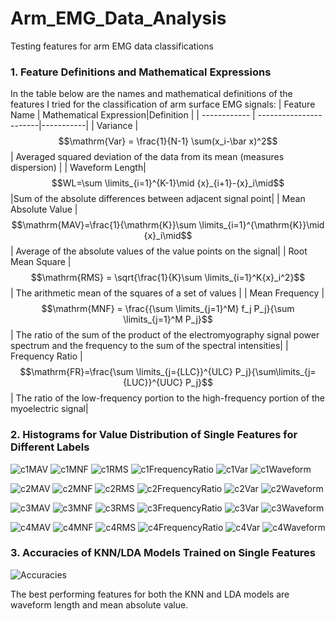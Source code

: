 # Arm_EMG_Data_Analysis
Testing features for arm EMG data classifications
### 1. Feature Definitions and Mathematical Expressions
In the table below are the names and mathematical definitions of the features I tried for the classification of arm surface EMG signals:
| Feature Name | Mathematical Expression|Definition |
| ------------ | -----------------------|-----------|
| Variance |$$\mathrm{Var} = \frac{1}{N-1} \sum(x_i-\bar x)^2$$ | Averaged squared deviation of the data from its mean (measures dispersion) |
| Waveform Length| $$WL=\sum \limits_{i=1}^{K-1}\mid {x}_{i+1}-{x}_i\mid$$|Sum of the absolute differences between adjacent signal point|
| Mean Absolute Value | $$\mathrm{MAV}=\frac{1}{\mathrm{K}}\sum \limits_{i=1}^{\mathrm{K}}\mid {x}_i\mid$$ | Average of the absolute values of the value points on the signal|
| Root Mean Square | $$\mathrm{RMS} = \sqrt{\frac{1}{K}\sum \limits_{i=1}^K{x}_i^2}$$ | The arithmetic mean of the squares of a set of values |
| Mean Frequency | $$\mathrm{MNF} = \frac{{\sum \limits_{j=1}^M} f_j P_j}{\sum \limits_{j=1}^M P_j}$$ | The ratio of the sum of the product of the electromyography signal power spectrum and the frequency to the sum of the spectral intensities|
| Frequency Ratio | $$\mathrm{FR}=\frac{\sum \limits_{j={LLC}}^{ULC} P_j}{\sum\limits_{j={LUC}}^{UUC} P_j}$$| The ratio of the low-frequency portion to the high-frequency portion of the myoelectric signal|

### 2. Histograms for Value Distribution of Single Features for Different Labels
![c1MAV](https://github.com/sinestrofeng2000/Arm_EMG_Data_Analysis/blob/main/Histogram_Features/histogram_plot_c1_MAV.png)
![c1MNF](https://github.com/sinestrofeng2000/Arm_EMG_Data_Analysis/blob/main/Histogram_Features/histogram_plot_c1_MNF.png)
![c1RMS](https://github.com/sinestrofeng2000/Arm_EMG_Data_Analysis/blob/main/Histogram_Features/histogram_plot_c1_RMS.png)
![c1FrequencyRatio](https://github.com/sinestrofeng2000/Arm_EMG_Data_Analysis/blob/main/Histogram_Features/histogram_plot_c1_frequencyRatio.png)
![c1Var](https://github.com/sinestrofeng2000/Arm_EMG_Data_Analysis/blob/main/Histogram_Features/histogram_plot_c1_var.png)
![c1Waveform](https://github.com/sinestrofeng2000/Arm_EMG_Data_Analysis/blob/main/Histogram_Features/histogram_plot_c1_waveformLength.png)

![c2MAV](https://github.com/sinestrofeng2000/Arm_EMG_Data_Analysis/blob/main/Histogram_Features/histogram_plot_c2_MAV.png)
![c2MNF](https://github.com/sinestrofeng2000/Arm_EMG_Data_Analysis/blob/main/Histogram_Features/histogram_plot_c2_MNF.png)
![c2RMS](https://github.com/sinestrofeng2000/Arm_EMG_Data_Analysis/blob/main/Histogram_Features/histogram_plot_c2_RMS.png)
![c2FrequencyRatio](https://github.com/sinestrofeng2000/Arm_EMG_Data_Analysis/blob/main/Histogram_Features/histogram_plot_c2_frequencyRatio.png)
![c2Var](https://github.com/sinestrofeng2000/Arm_EMG_Data_Analysis/blob/main/Histogram_Features/histogram_plot_c2_var.png)
![c2Waveform](https://github.com/sinestrofeng2000/Arm_EMG_Data_Analysis/blob/main/Histogram_Features/histogram_plot_c2_waveformLength.png)

![c3MAV](https://github.com/sinestrofeng2000/Arm_EMG_Data_Analysis/blob/main/Histogram_Features/histogram_plot_c3_MAV.png)
![c3MNF](https://github.com/sinestrofeng2000/Arm_EMG_Data_Analysis/blob/main/Histogram_Features/histogram_plot_c3_MNF.png)
![c3RMS](https://github.com/sinestrofeng2000/Arm_EMG_Data_Analysis/blob/main/Histogram_Features/histogram_plot_c3_RMS.png)
![c3FrequencyRatio](https://github.com/sinestrofeng2000/Arm_EMG_Data_Analysis/blob/main/Histogram_Features/histogram_plot_c3_frequencyRatio.png)
![c3Var](https://github.com/sinestrofeng2000/Arm_EMG_Data_Analysis/blob/main/Histogram_Features/histogram_plot_c3_var.png)
![c3Waveform](https://github.com/sinestrofeng2000/Arm_EMG_Data_Analysis/blob/main/Histogram_Features/histogram_plot_c3_waveformLength.png)

![c4MAV](https://github.com/sinestrofeng2000/Arm_EMG_Data_Analysis/blob/main/Histogram_Features/histogram_plot_c4_MAV.png)
![c4MNF](https://github.com/sinestrofeng2000/Arm_EMG_Data_Analysis/blob/main/Histogram_Features/histogram_plot_c4_MNF.png)
![c4RMS](https://github.com/sinestrofeng2000/Arm_EMG_Data_Analysis/blob/main/Histogram_Features/histogram_plot_c4_RMS.png)
![c4FrequencyRatio](https://github.com/sinestrofeng2000/Arm_EMG_Data_Analysis/blob/main/Histogram_Features/histogram_plot_c4_frequencyRatio.png)
![c4Var](https://github.com/sinestrofeng2000/Arm_EMG_Data_Analysis/blob/main/Histogram_Features/histogram_plot_c4_var.png)
![c4Waveform](https://github.com/sinestrofeng2000/Arm_EMG_Data_Analysis/blob/main/Histogram_Features/histogram_plot_c4_waveformLength.png)

### 3. Accuracies of KNN/LDA Models Trained on Single Features
![Accuracies](https://github.com/sinestrofeng2000/Arm_EMG_Data_Analysis/blob/main/AccuraciesPlot.png)

The best performing features for both the KNN and LDA models are waveform length and mean absolute value. 


